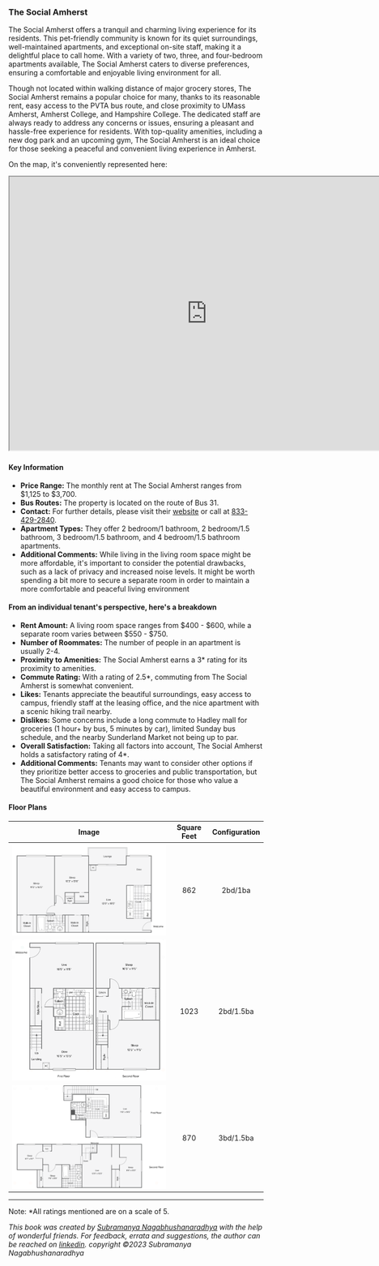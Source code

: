 ### The Social Amherst
The Social Amherst offers a tranquil and charming living experience for its residents. This pet-friendly community is known for its quiet surroundings, well-maintained apartments, and exceptional on-site staff, making it a delightful place to call home. With a variety of two, three, and four-bedroom apartments available, The Social Amherst caters to diverse preferences, ensuring a comfortable and enjoyable living environment for all.

Though not located within walking distance of major grocery stores, The Social Amherst remains a popular choice for many, thanks to its reasonable rent, easy access to the PVTA bus route, and close proximity to UMass Amherst, Amherst College, and Hampshire College. The dedicated staff are always ready to address any concerns or issues, ensuring a pleasant and hassle-free experience for residents. With top-quality amenities, including a new dog park and an upcoming gym, The Social Amherst is an ideal choice for those seeking a peaceful and convenient living experience in Amherst.

On the map, it's conveniently represented here:
<iframe src="https://www.google.com/maps/d/embed?mid=1WGcUcz4J_MJniWcqP_F8GpFdlwRgV78&ehbc=2E312F" width="780" height="540"></iframe>

#### Key Information
- **Price Range:** The monthly rent at The Social Amherst ranges from $1,125 to $3,700.
- **Bus Routes:** The property is located on the route of Bus 31.
- **Contact:** For further details, please visit their [website](https://www.thesocialamherst.com) or call at [833-429-2840](tel:833-429-2840).
- **Apartment Types:** They offer 2 bedroom/1 bathroom, 2 bedroom/1.5 bathroom, 3 bedroom/1.5 bathroom, and 4 bedroom/1.5 bathroom apartments.
- **Additional Comments:** While living in the living room space might be more affordable, it's important to consider the potential drawbacks, such as a lack of privacy and increased noise levels. It might be worth spending a bit more to secure a separate room in order to maintain a more comfortable and peaceful living environment

#### From an individual tenant's perspective, here's a breakdown
- **Rent Amount:** A living room space ranges from $400 - $600, while a separate room varies between $550 - $750.
- **Number of Roommates:** The number of people in an apartment is usually 2-4.
- **Proximity to Amenities:** The Social Amherst earns a 3* rating for its proximity to amenities.
- **Commute Rating:** With a rating of 2.5*, commuting from The Social Amherst is somewhat convenient.
- **Likes:** Tenants appreciate the beautiful surroundings, easy access to campus, friendly staff at the leasing office, and the nice apartment with a scenic hiking trail nearby.
- **Dislikes:** Some concerns include a long commute to Hadley mall for groceries (1 hour+ by bus, 5 minutes by car), limited Sunday bus schedule, and the nearby Sunderland Market not being up to par.
- **Overall Satisfaction:** Taking all factors into account, The Social Amherst holds a satisfactory rating of 4*.
- **Additional Comments:** Tenants may want to consider other options if they prioritize better access to groceries and public transportation, but The Social Amherst remains a good choice for those who value a beautiful environment and easy access to campus.

#### Floor Plans
| Image | Square Feet | Configuration |
| :---: | :---: | :---: |
| ![Floor Plan 1](/assets/the_social_amherst_floorplan_1.png) | 862 | 2bd/1ba |
| ![Floor Plan 2](/assets/the_social_amherst_floorplan_2.png) | 1023 | 2bd/1.5ba |
| ![Floor Plan 3](/assets/the_social_amherst_floorplan_3.png) | 870 | 3bd/1.5ba |

---
Note: 
*All ratings mentioned are on a scale of 5.

*This book was created by [Subramanya Nagabhushanaradhya](https://subramanya.ai) with the help of wonderful friends. For feedback, errata and suggestions, the author can be reached on [linkedin](https://www.linkedin.com/in/nsubramanya). copyright ©2023 Subramanya Nagabhushanaradhya*